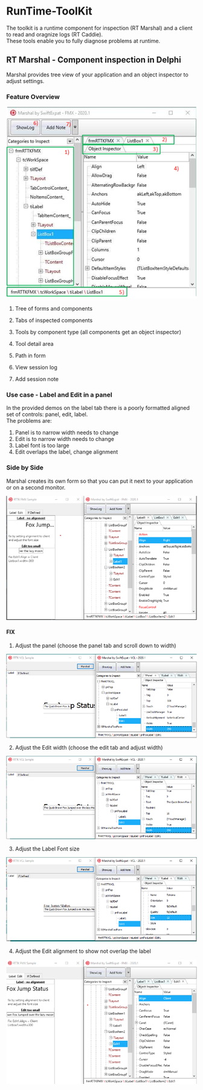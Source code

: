 # RunTime-ToolKit
The toolkit is a runtime component for inspection (RT Marshal) and a client to read and oragnize logs (RT Caddie).  
These tools enable you to fully diagnose problems at runtime.  
## RT Marshal - Component inspection in Delphi
Marshal provides tree view of your application and an object inspector to adjust settings.  
### Feature Overview

![Marshal Main Features](/images/Marshal_Main_Features.PNG)

1. Tree of forms and components

2. Tabs of inspected components 

3. Tools by component type (all components get an object inspector)

4. Tool detail area

5. Path in form

6. View session log

7. Add session note

### Use case - Label and Edit in a panel
In the provided demos on the label tab there is a poorly formatted aligned set of controls: panel, edit, label.  
The problems are:  
1. Panel is to narrow width needs to change
2. Edit is to narrow width needs to change
3. Label font is too large
4. Edit overlaps the label, change alignment

### Side by Side 
Marshal creates its own form so that you can put it next to your application or on a second monitor.

![Marshal Side by Side view](/images/SxS_Label_Marshal_Start.PNG)

#### FIX
1. Adjust the panel (choose the panel tab and scroll down to width)

![Marshal SXS fix panel width](/images/SxS_Label_Marshal_PanelWidthChange.PNG)

2. Adjust the Edit width (choose the edit tab and adjust width)

![Marshal SXS fix edit width](/images/SxS_Label_Marshal_EditWidthChange.PNG)

3. Adjust the Label Font size

![Marshal SXS fix label font](/images/SxS_Label_Marshal_LabelFontChange.PNG)

4. Adjust the Edit alignment to show not overlap the label

![Marshal SXS fix label font](/images/SxS_Label_Marshal_EditAlignChange.PNG)



